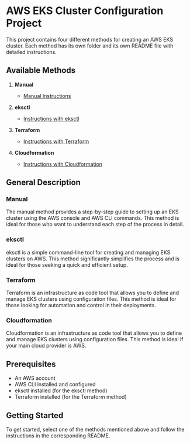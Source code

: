 # AWS EKS Cluster Configuration Project

This project contains four different methods for creating an AWS EKS cluster. Each method has its own folder and its own README file with detailed instructions.

## Available Methods

1. **Manual**
   - [Manual Instructions](./manual/README.md)
   
2. **eksctl**
   - [Instructions with eksctl](./eksctl/README.md)

3. **Terraform**
   - [Instructions with Terraform](./terraform/README.md)

4. **Cloudformation**
   - [Instructions with Cloudformation](./cloudformation/README.md)

## General Description

### Manual
The manual method provides a step-by-step guide to setting up an EKS cluster using the AWS console and AWS CLI commands. This method is ideal for those who want to understand each step of the process in detail.

### eksctl
eksctl is a simple command-line tool for creating and managing EKS clusters on AWS. This method significantly simplifies the process and is ideal for those seeking a quick and efficient setup.

### Terraform
Terraform is an infrastructure as code tool that allows you to define and manage EKS clusters using configuration files. This method is ideal for those looking for automation and control in their deployments.

### Cloudformation
Cloudformation is an infrastructure as code tool that allows you to define and manage EKS clusters using configuration files. This method is ideal if your main cloud provider is AWS.

## Prerequisites

- An AWS account
- AWS CLI installed and configured
- eksctl installed (for the eksctl method)
- Terraform installed (for the Terraform method)

## Getting Started

To get started, select one of the methods mentioned above and follow the instructions in the corresponding README.
